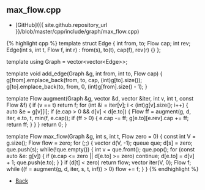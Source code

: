## max_flow.cpp

- [GitHub]({{ site.github.repository_url }}/blob/master/cpp/include/graph/max_flow.cpp)

{% highlight cpp %}
template <typename Flow>
struct Edge {
  int from, to;
  Flow cap; int rev;
  Edge(int s, int t, Flow f, int r) : from(s), to(t), cap(f), rev(r) {}
};

template<typename Flow> using Graph = vector<vector<Edge<Flow>>>;

template <typename Flow>
void add_edge(Graph<Flow> &g, int from, int to, Flow cap) {
  g[from].emplace_back(from, to, cap, (int)g[to].size());
  g[to].emplace_back(to, from, 0, (int)g[from].size() - 1);
}

template <typename Flow>
Flow augment(Graph<Flow> &g, vector<Flow> &d, vector<int> &iter,
             int v, int t, const Flow &f) {
  if (v == t) return f;
  for (int &i = iter[v]; i < (int)g[v].size(); i++) {
    auto &e = g[v][i];
    if (e.cap > 0 && d[v] < d[e.to]) {
      Flow ff = augment(g, d, iter, e.to, t, min(f, e.cap));
      if (ff > 0) {
        e.cap -= ff;
        g[e.to][e.rev].cap += ff;
        return ff;
      }
    }
  }
  return 0;
}

template <typename Flow>
Flow max_flow(Graph<Flow> &g, int s, int t, Flow zero = 0) {
  const int V = g.size();
  Flow flow = zero;
  for (;;) {
    vector<Flow> d(V, -1);
    queue<int> que;
    d[s] = zero;
    que.push(s);
    while(!que.empty()) {
      int v = que.front(); que.pop();
      for (const auto &e: g[v]) {
        if (e.cap <= zero || d[e.to] >= zero) continue;
        d[e.to] = d[v] + 1;
        que.push(e.to);
      }
    }
    if (d[t] < zero) return flow;
    vector<int> iter(V, 0);
    Flow f;
    while ((f = augment(g, d, iter, s, t, inf<Flow>)) > 0) flow += f;
  }
}
{% endhighlight %}

- [Back](../../../..)
